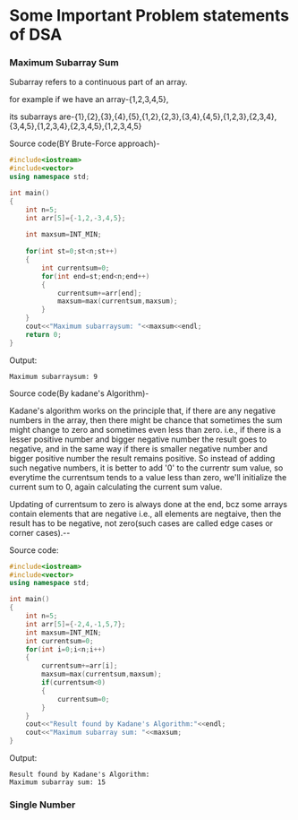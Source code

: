 # Some Important Problem statements of DSA

### Maximum Subarray Sum

Subarray refers to a continuous part of an array.

for example if we have an array-{1,2,3,4,5}, 

its subarrays are-{1},{2},{3},{4},{5},{1,2},{2,3},{3,4},{4,5},{1,2,3},{2,3,4},{3,4,5},{1,2,3,4},{2,3,4,5},{1,2,3,4,5}

Source code(BY Brute-Force approach)-
``` C++
#include<iostream>
#include<vector>
using namespace std;

int main()
{
	int n=5;
	int arr[5]={-1,2,-3,4,5};
	
	int maxsum=INT_MIN;
	
	for(int st=0;st<n;st++)
	{
		int currentsum=0;
		for(int end=st;end<n;end++)
		{
			currentsum+=arr[end];
			maxsum=max(currentsum,maxsum);
		}
	}
	cout<<"Maximum subarraysum: "<<maxsum<<endl;
	return 0;
}
```

Output:

```
Maximum subarraysum: 9
```

Source code(By kadane's Algorithm)-

Kadane's algorithm works on the principle that, if there are any negative numbers in the array, then there might be chance that sometimes the sum might change to zero and sometimes even less than zero. i.e., if there is a lesser positive number and bigger negative number the result goes to negative, and in the same way if there is smaller negative number and bigger positive number the result remains positive. So instead of adding such negative numbers, it is better to add '0' to the currentr sum value, so everytime the currentsum tends to a value less than zero, we'll initialize the current sum to 0, again calculating the current sum value.

Updating of currentsum to zero is always done at the end, bcz some arrays contain elements that are negative i.e., all elements are negtaive, then the result has to be negative, not zero(such cases are called edge cases or corner cases).--
		
Source code:

``` C++
#include<iostream>
#include<vector>
using namespace std;

int main()
{
	int n=5;
	int arr[5]={-2,4,-1,5,7};
	int maxsum=INT_MIN;
	int currentsum=0;
	for(int i=0;i<n;i++)
	{
		currentsum+=arr[i];
		maxsum=max(currentsum,maxsum);
		if(currentsum<0)
		{
			currentsum=0;
		}
	}
	cout<<"Result found by Kadane's Algorithm:"<<endl;
	cout<<"Maximum subarray sum: "<<maxsum;
}
```

Output:
```
Result found by Kadane's Algorithm:
Maximum subarray sum: 15
```
### Single Number

``` C++

```

###

``` C++

```
###
###
###
###
###
###
###
###
###
